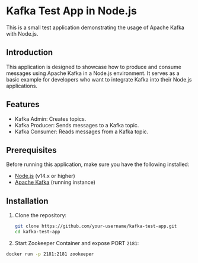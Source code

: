# Kafka Test App in Node.js

This is a small test application demonstrating the usage of Apache Kafka with Node.js.

## Introduction

This application is designed to showcase how to produce and consume messages using Apache Kafka in a Node.js environment. It serves as a basic example for developers who want to integrate Kafka into their Node.js applications.

## Features

- Kafka Admin: Creates topics.
- Kafka Producer: Sends messages to a Kafka topic.
- Kafka Consumer: Reads messages from a Kafka topic.

## Prerequisites

Before running this application, make sure you have the following installed:

- [Node.js](https://nodejs.org/) (v14.x or higher)
- [Apache Kafka](https://kafka.apache.org/) (running instance)

## Installation

1. Clone the repository:
   
   ```sh
   git clone https://github.com/your-username/kafka-test-app.git
   cd kafka-test-app
   
2. Start Zookeeper Container and expose PORT `2181`:

  ```sh
  docker run -p 2181:2181 zookeeper

